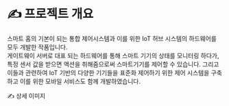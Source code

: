 
# ✍️ 프로젝트 개요

스마트 홈의 기본이 되는 통합 제어시스템과 이를 위한 IoT 허브 시스템의 하드웨어를 모두 개발한 작품입니다.  
게이트웨이 서버로 대표 되는 하드웨어를 통해 스마트 기기의 상태를 모니터링 하다가, 
특정 센서 값을 받으면 액션을 취해줌으로써 스마트기기를 제어할 수 있습니다. 
그리고 이들과 관련하여 IoT 기반의 다양한 기기들을 표준화 제어하기 위한 제어 시스템을 구축하고 이를 위한 모바일 서비스도 함께 개발하였습니다. 

✍️ 상세 이미지 
